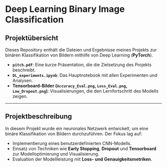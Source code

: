 # Deep Learning Binary Image Classification

## Projektübersicht
Dieses Repository enthält die Dateien und Ergebnisse meines Projekts zur binären Klassifikation von Bildern mithilfe von Deep Learning (**PyTorch**). 
- **`pitch.pdf`**: Eine kurze Präsentation, die die Zielsetzung des Projekts beschreibt.
- **`DL_experiments.ipynb`**: Das Hauptnotebook mit allen Experimenten und Analysen.
- **Tensorboard-Bilder (`Accuracy_Eval.png`, `Loss_Eval.png`, `Low_Dropout.png`)**: Visualisierungen, die den Lernfortschritt des Modells zeigen.

---

## Projektbeschreibung
In diesem Projekt wurde ein neuronales Netzwerk entwickelt, um eine binäre Klassifikation von Bildern durchzuführen. Der Fokus lag auf:
- Implementierung eines benutzerdefinierten CNN-Modells.
- Einsatz von Techniken wie **Early Stopping**, **Dropout** und **Tensorboard** zur Modelloptimierung und Visualisierung.
- Evaluation der Modellleistung mit **Loss- und Genauigkeitsmetriken**.
